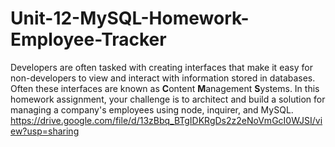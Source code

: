 # Unit-12-MySQL-Homework-Employee-Tracker
Developers are often tasked with creating interfaces that make it easy for non-developers to view and interact with information stored in databases. Often these interfaces are known as **C**ontent **M**anagement **S**ystems. In this homework assignment, your challenge is to architect and build a solution for managing a company's employees using node, inquirer, and MySQL.
https://drive.google.com/file/d/13zBbq_BTgIDKRgDs2z2eNoVmGcI0WJSI/view?usp=sharing
